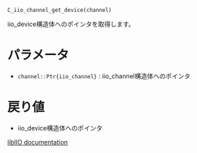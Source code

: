 ```
C_iio_channel_get_device(channel)
```

iio_device構造体へのポインタを取得します。

# パラメータ

  * `channel::Ptr{iio_channel}` : iio_channel構造体へのポインタ

# 戻り値

  * iio_device構造体へのポインタ

[libIIO documentation](https://analogdevicesinc.github.io/libiio/master/libiio/group__Channel.html#gaf2800d7a6953c5dd3271df390c062439)
